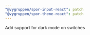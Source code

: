 ```yaml
---
"@vygruppen/spor-input-react": patch
"@vygruppen/spor-theme-react": patch
---
```


Add support for dark mode on switches
